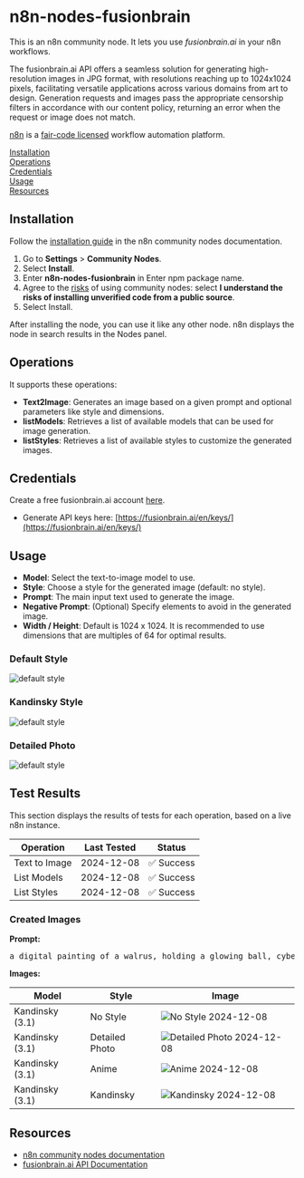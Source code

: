 # n8n-nodes-fusionbrain

This is an n8n community node. It lets you use _fusionbrain.ai_ in your n8n workflows.

The fusionbrain.ai API offers a seamless solution for generating high-resolution images in JPG format, with resolutions
reaching up to 1024x1024 pixels, facilitating versatile applications across various domains from art to design.
Generation requests and images pass the appropriate censorship filters in accordance with our content policy, returning
an error when the request or image does not match.

[n8n](https://n8n.io/) is a [fair-code licensed](https://docs.n8n.io/reference/license/) workflow automation platform.

[Installation](#installation)  
[Operations](#operations)  
[Credentials](#credentials)  
[Usage](#usage)  
[Resources](#resources)

## Installation

Follow the [installation guide](https://docs.n8n.io/integrations/community-nodes/installation/) in the n8n community
nodes documentation.

1. Go to **Settings** > **Community Nodes**.
2. Select **Install**.
3. Enter **n8n-nodes-fusionbrain** in Enter npm package name.
4. Agree to the [risks](https://docs.n8n.io/integrations/community-nodes/risks/) of using community nodes: select **I
	 understand the risks of installing unverified code from a public source**.
5. Select Install.

After installing the node, you can use it like any other node. n8n displays the node in search results in the Nodes
panel.

## Operations

It supports these operations:

* **Text2Image**: Generates an image based on a given prompt and optional parameters like style and dimensions.
* **listModels**: Retrieves a list of available models that can be used for image generation.
* **listStyles**: Retrieves a list of available styles to customize the generated images.

## Credentials

Create a free fusionbrain.ai account [here](https://fusionbrain.ai/en/).

* Generate API keys here: [https://fusionbrain.ai/en/keys/](https://fusionbrain.ai/en/keys/)

## Usage

* **Model**: Select the text-to-image model to use.
* **Style**: Choose a style for the generated image (default: no style).
* **Prompt**: The main input text used to generate the image.
* **Negative Prompt**: (Optional) Specify elements to avoid in the generated image.
* **Width / Height**: Default is 1024 x 1024. It is recommended to use dimensions that are multiples of 64 for optimal
	results.

### Default Style

![default style](img/style-default.png)

### Kandinsky Style

![default style](img/style-kandinsky.png)

### Detailed Photo

![default style](img/style-detailed-photo.png)

## Test Results

This section displays the results of tests for each operation, based on a live n8n instance.

| Operation     | Last Tested                                        | Status                                              |
|---------------|----------------------------------------------------|-----------------------------------------------------|
| Text to Image | <span id="test-text2image-date">2024-12-08</span>  | <span id="test-text2image-status">✅ Success</span>  |
| List Models   | <span id="test-list-models-date">2024-12-08</span> | <span id="test-list-models-status">✅ Success</span> |
| List Styles   | <span id="test-list-styles-date">2024-12-08</span> | <span id="test-list-styles-status">✅ Success</span> |

### Created Images

**Prompt:**
<pre id="test-text2image-prompt">a digital painting of a walrus, holding a glowing ball, cyberpunk art, inspired by tomasz alen kopera, fantasy art, skeleton warrior, textured detailed skeleton, in style the demon seated, beeple artwork, shaman witch, official fanart behance hd, detailed painting 4k, photo of ghost of anubis, wholesome techno - shaman lady, fantasy illustration,</pre>

**Images:**

| Model           | Style          | Image                                                                                                                             |
|-----------------|----------------|-----------------------------------------------------------------------------------------------------------------------------------|
| Kandinsky (3.1) | No Style       | <span id="test-text2image-no-style-image">![No Style 2024-12-08](img/testresuls/2024-12-08-no-style.jpg)</span>                   |
| Kandinsky (3.1) | Detailed Photo | <span id="test-text2image-detailed-photo-image">![Detailed Photo 2024-12-08](img/testresuls/2024-12-08-detailed-photo.jpg)</span> |
| Kandinsky (3.1) | Anime          | <span id="test-text2image-anime-image">![Anime 2024-12-08](img/testresuls/2024-12-08-anime.jpg)</span>                            |
| Kandinsky (3.1) | Kandinsky      | <span id="test-text2image-kandinsky-image">![Kandinsky 2024-12-08](img/testresuls/2024-12-08-kandinsky.jpg)</span>                |

## Resources

* [n8n community nodes documentation](https://docs.n8n.io/integrations/community-nodes/)
* [fusionbrain.ai API Documentation](https://fusionbrain.ai/docs/en/doc/api-dokumentaciya/)
